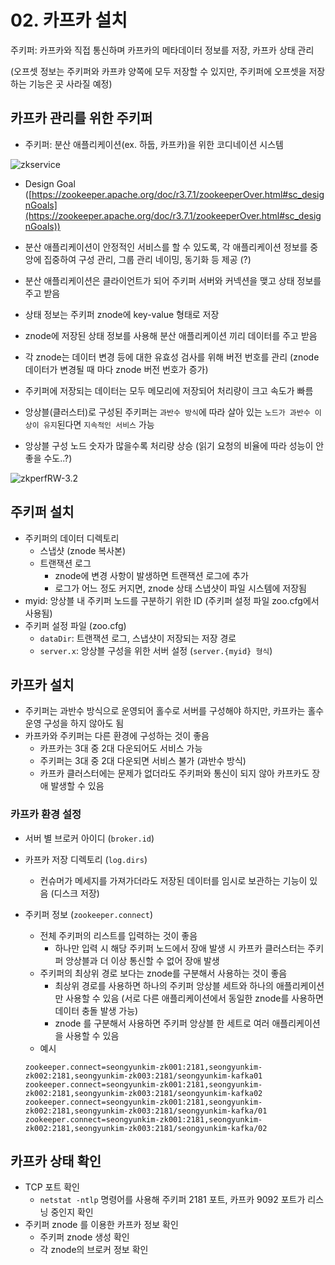 # 02. 카프카 설치

주키퍼: 카프카와 직접 통신하며 카프카의 메타데이터 정보를 저장, 카프카 상태 관리

(오프셋 정보는 주키퍼와 카프캬 양쪽에 모두 저장할 수 있지만, 주키퍼에 오프셋을 저장하는 기능은 곳 사라질 예정)

## 카프카 관리를 위한 주키퍼
- 주키퍼: 분산 애플리케이션(ex. 하둡, 카프카)을 위한 코디네이션 시스템

![zkservice](https://zookeeper.apache.org/doc/r3.7.1/images/zkservice.jpg)

- Design Goal ([https://zookeeper.apache.org/doc/r3.7.1/zookeeperOver.html#sc_designGoals](https://zookeeper.apache.org/doc/r3.7.1/zookeeperOver.html#sc_designGoals))
- 분산 애플리케이션이 안정적인 서비스를 할 수 있도록, 각 애플리케이션 정보를 중앙에 집중하여 구성 관리, 그룹 관리 네이밍, 동기화 등 제공 (?)

- 분산 애플리케이션은 클라이언트가 되어 주키퍼 서버와 커넥션을 맺고 상태 정보를 주고 받음
- 상태 정보는 주키퍼 znode에 key-value 형태로 저장
- znode에 저장된 상태 정보를 사용해 분산 애플리케이션 끼리 데이터를 주고 받음
- 각 znode는 데이터 변경 등에 대한 유효성 검사를 위해 버전 번호를 관리 (znode 데이터가 변경될 때 마다 znode 버전 번호가 증가)
- 주키퍼에 저장되는 데이터는 모두 메모리에 저장되어 처리량이 크고 속도가 빠름
- 앙상블(클러스터)로 구성된 주키퍼는 `과반수 방식`에 따라 살아 있는 `노드가 과반수 이상이 유지`된다면 `지속적인 서비스` 가능
- 앙상블 구성 노드 숫자가 많을수록 처리량 상승 (읽기 요청의 비율에 따라 성능이 안좋을 수도..?)

![zkperfRW-3.2](https://zookeeper.apache.org/doc/r3.7.1/images/zkperfRW-3.2.jpg)

## 주키퍼 설치

- 주키퍼의 데이터 디렉토리
    - 스냅샷 (znode 복사본)
    - 트랜잭션 로그
        - znode에 변경 사항이 발생하면 트랜잭션 로그에 추가
        - 로그가 어느 정도 커지면, znode 상태 스냅샷이 파일 시스템에 저장됨
- myid: 앙상블 내 주키퍼 노드를 구분하기 위한 ID (주키퍼 설정 파일 zoo.cfg에서 사용됨)
- 주키퍼 설정 파일 (zoo.cfg)
    - `dataDir`: 트랜잭션 로그, 스냅샷이 저장되는 저장 경로
    - `server.x`: 앙상블 구성을 위한 서버 설정 (`server.{myid} 형식`)

## 카프카 설치

- 주키퍼는 과반수 방식으로 운영되어 홀수로 서버를 구성해야 하지만, 카프카는 홀수 운영 구성을 하지 않아도 됨
- 카프카와 주키퍼는 다른 환경에 구성하는 것이 좋음
    - 카프카는 3대 중 2대 다운되어도 서비스 가능
    - 주키퍼는 3대 중 2대 다운되면 서비스 불가 (과반수 방식)
    - 카프카 클러스터에는 문제가 없더라도 주키퍼와 통신이 되지 않아 카프카도 장애 발생할 수 있음

### 카프카 환경 설정

- 서버 별 브로커 아이디 (`broker.id`)
- 카프카 저장 디렉토리 (`log.dirs`)
    - 컨슈머가 메세지를 가져가더라도 저장된 데이터를 임시로 보관하는 기능이 있음 (디스크 저장)
- 주키퍼 정보 (`zookeeper.connect`)
    - 전체 주키퍼의 리스트를 입력하는 것이 좋음
        - 하나만 입력 시 해당 주키퍼 노드에서 장애 발생 시 카프카 클러스터는 주키퍼 앙상블과 더 이상 통신할 수 없어 장애 발생
    - 주키퍼의 최상위 경로 보다는 znode를 구분해서 사용하는 것이 좋음
        - 최상위 경로를 사용하면 하나의 주키퍼 앙상블 세트와 하나의 애플리케이션만 사용할 수 있음 (서로 다른 애플리케이션에서 동일한 znode를 사용하면 데이터 충돌 발생 가능)
        - znode 를 구분해서 사용하면 주키퍼 앙상블 한 세트로 여러 애플리케이션을 사용할 수 있음
    - 예시
    
    ```
    zookeeper.connect=seongyunkim-zk001:2181,seongyunkim-zk002:2181,seongyunkim-zk003:2181/seongyunkim-kafka01
    zookeeper.connect=seongyunkim-zk001:2181,seongyunkim-zk002:2181,seongyunkim-zk003:2181/seongyunkim-kafka02
    zookeeper.connect=seongyunkim-zk001:2181,seongyunkim-zk002:2181,seongyunkim-zk003:2181/seongyunkim-kafka/01
    zookeeper.connect=seongyunkim-zk001:2181,seongyunkim-zk002:2181,seongyunkim-zk003:2181/seongyunkim-kafka/02
    ```
    

## 카프카 상태 확인

- TCP 포트 확인
    - `netstat -ntlp` 명령어를 사용해 주키퍼 2181 포트, 카프카 9092 포트가 리스닝 중인지 확인
- 주키퍼 znode 를 이용한 카프카 정보 확인
    - 주키퍼 znode 생성 확인
    - 각 znode의 브로커 정보 확인
